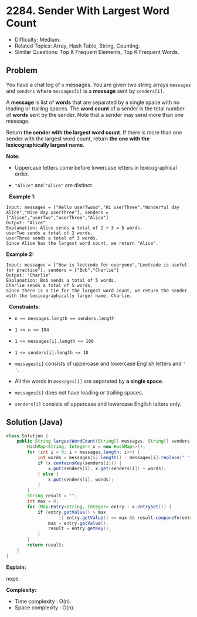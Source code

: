 # 2284. Sender With Largest Word Count

- Difficulty: Medium.
- Related Topics: Array, Hash Table, String, Counting.
- Similar Questions: Top K Frequent Elements, Top K Frequent Words.

## Problem

You have a chat log of ```n``` messages. You are given two string arrays ```messages``` and ```senders``` where ```messages[i]``` is a **message** sent by ```senders[i]```.

A **message** is list of **words** that are separated by a single space with no leading or trailing spaces. The **word count** of a sender is the total number of **words** sent by the sender. Note that a sender may send more than one message.

Return **the sender with the **largest** word count**. If there is more than one sender with the largest word count, return **the one with the **lexicographically largest** name**.

**Note:**


	
- Uppercase letters come before lowercase letters in lexicographical order.
	
- ```"Alice"``` and ```"alice"``` are distinct.


 
**Example 1:**

```
Input: messages = ["Hello userTwooo","Hi userThree","Wonderful day Alice","Nice day userThree"], senders = ["Alice","userTwo","userThree","Alice"]
Output: "Alice"
Explanation: Alice sends a total of 2 + 3 = 5 words.
userTwo sends a total of 2 words.
userThree sends a total of 3 words.
Since Alice has the largest word count, we return "Alice".
```

**Example 2:**

```
Input: messages = ["How is leetcode for everyone","Leetcode is useful for practice"], senders = ["Bob","Charlie"]
Output: "Charlie"
Explanation: Bob sends a total of 5 words.
Charlie sends a total of 5 words.
Since there is a tie for the largest word count, we return the sender with the lexicographically larger name, Charlie.
```

 
**Constraints:**


	
- ```n == messages.length == senders.length```
	
- ```1 <= n <= 104```
	
- ```1 <= messages[i].length <= 100```
	
- ```1 <= senders[i].length <= 10```
	
- ```messages[i]``` consists of uppercase and lowercase English letters and ```' '```.
	
- All the words in ```messages[i]``` are separated by **a single space**.
	
- ```messages[i]``` does not have leading or trailing spaces.
	
- ```senders[i]``` consists of uppercase and lowercase English letters only.



## Solution (Java)

```java
class Solution {
    public String largestWordCount(String[] messages, String[] senders) {
        HashMap<String, Integer> x = new HashMap<>();
        for (int i = 0; i < messages.length; i++) {
            int words = messages[i].length() - messages[i].replace(" ", "").length() + 1;
            if (x.containsKey(senders[i])) {
                x.put(senders[i], x.get(senders[i]) + words);
            } else {
                x.put(senders[i], words);
            }
        }
        String result = "";
        int max = 0;
        for (Map.Entry<String, Integer> entry : x.entrySet()) {
            if (entry.getValue() > max
                    || entry.getValue() == max && result.compareTo(entry.getKey()) < 0) {
                max = entry.getValue();
                result = entry.getKey();
            }
        }
        return result;
    }
}
```

**Explain:**

nope.

**Complexity:**

* Time complexity : O(n).
* Space complexity : O(n).
